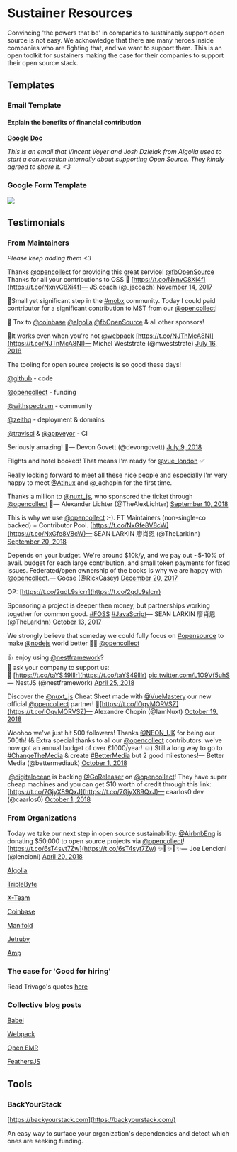 # Sustainer Resources

Convincing 'the powers that be' in companies to sustainably support open source is not easy. We acknowledge that there are many heroes inside companies who are fighting that, and we want to support them. This is an open toolkit for sustainers making the case for their companies to support their open source stack.

## Templates

### Email Template

#### Explain the benefits of financial contribution

[**Google Doc**](https://docs.google.com/document/d/1yViQ4Qq9aqRMfoApTxaHXtG7DDhTFmcfmAencw8ereU/edit?usp=sharing)

_This is an email that Vincent Voyer and Josh Dzielak from Algolia used to start a conversation internally about supporting Open Source. They kindly agreed to share it. <3_

### Google Form Template

![](../../.gitbook/assets/image\_2\_1\_vsbdbs.png)

## Testimonials

### From Maintainers

_Please keep adding them <3_

Thanks [@opencollect](https://twitter.com/opencollect?ref\_src=twsrc%5Etfw) for providing this great service! [@fbOpenSource](https://twitter.com/fbOpenSource?ref\_src=twsrc%5Etfw) Thanks for all your contributions to OSS 🙌 [https://t.co/NxnvC8Xi4f](https://t.co/NxnvC8Xi4f)— JS.coach (@\_jscoach) [November 14, 2017](https://twitter.com/\_jscoach/status/930429575867355136?ref\_src=twsrc%5Etfw)

💸Small yet significant step in the [#mobx](https://twitter.com/hashtag/mobx?src=hash\&ref\_src=twsrc%5Etfw) community. Today I could paid contributor for a significant contribution to MST from our [@opencollect](https://twitter.com/opencollect?ref\_src=twsrc%5Etfw)!

👏 Tnx to [@coinbase](https://twitter.com/coinbase?ref\_src=twsrc%5Etfw) [@algolia](https://twitter.com/algolia?ref\_src=twsrc%5Etfw) [@fbOpenSource](https://twitter.com/fbOpenSource?ref\_src=twsrc%5Etfw) & all other sponsors!

🎉It works even when you're not [@webpack](https://twitter.com/webpack?ref\_src=twsrc%5Etfw) [https://t.co/NJTnMcA8NI](https://t.co/NJTnMcA8NI)— Michel Weststrate (@mweststrate) [July 16, 2018](https://twitter.com/mweststrate/status/1018928640388730880?ref\_src=twsrc%5Etfw)

The tooling for open source projects is so good these days!

[@github](https://twitter.com/github?ref\_src=twsrc%5Etfw) - code

[@opencollect](https://twitter.com/opencollect?ref\_src=twsrc%5Etfw) - funding

[@withspectrum](https://twitter.com/withspectrum?ref\_src=twsrc%5Etfw) - community

[@zeithq](https://twitter.com/zeithq?ref\_src=twsrc%5Etfw) - deployment & domains

[@travisci](https://twitter.com/travisci?ref\_src=twsrc%5Etfw) & [@appveyor](https://twitter.com/appveyor?ref\_src=twsrc%5Etfw) - CI

Seriously amazing! 🙏— Devon Govett (@devongovett) [July 9, 2018](https://twitter.com/devongovett/status/1016415051190714368?ref\_src=twsrc%5Etfw)

Flights and hotel booked! That means I'm ready for [@vue\_london](https://twitter.com/vue\_london?ref\_src=twsrc%5Etfw) ✅

Really looking forward to meet all these nice people and especially I'm very happy to meet [@Atinux](https://twitter.com/Atinux?ref\_src=twsrc%5Etfw) and @\_achopin for the first time.

Thanks a million to [@nuxt\_js](https://twitter.com/nuxt\_js?ref\_src=twsrc%5Etfw), who sponsored the ticket through [@opencollect](https://twitter.com/opencollect?ref\_src=twsrc%5Etfw) 🙏— Alexander Lichter (@TheAlexLichter) [September 10, 2018](https://twitter.com/TheAlexLichter/status/1039213736962220032?ref\_src=twsrc%5Etfw)

This is why we use [@opencollect](https://twitter.com/opencollect?ref\_src=twsrc%5Etfw) :-). FT Maintainers (non-single-co backed) + Contributor Pool. [https://t.co/NxGfe8V8cW](https://t.co/NxGfe8V8cW)— SEAN LARKIN 廖肖恩 (@TheLarkInn) [September 20, 2018](https://twitter.com/TheLarkInn/status/1042906557149675520?ref\_src=twsrc%5Etfw)

Depends on your budget. We're around $10k/y, and we pay out \~5-10% of avail. budget for each large contribution, and small token payments for fixed issues. Federated/open ownership of the books is why we are happy with [@opencollect](https://twitter.com/opencollect?ref\_src=twsrc%5Etfw).— Goose (@RickCasey) [December 20, 2017](https://twitter.com/RickCasey/status/943381328329920512?ref\_src=twsrc%5Etfw)

OP: [https://t.co/2qdL9slcrr](https://t.co/2qdL9slcrr)

Sponsoring a project is deeper then money, but partnerships working together for common good. [#FOSS](https://twitter.com/hashtag/FOSS?src=hash\&ref\_src=twsrc%5Etfw) [#JavaScript](https://twitter.com/hashtag/JavaScript?src=hash\&ref\_src=twsrc%5Etfw)— SEAN LARKIN 廖肖恩 (@TheLarkInn) [October 13, 2017](https://twitter.com/TheLarkInn/status/918924376157777920?ref\_src=twsrc%5Etfw)

We strongly believe that someday we could fully focus on [#opensource](https://twitter.com/hashtag/opensource?src=hash\&ref\_src=twsrc%5Etfw) to make [@nodejs](https://twitter.com/nodejs?ref\_src=twsrc%5Etfw) world better 🚀🔥 [@opencollect](https://twitter.com/opencollect?ref\_src=twsrc%5Etfw)

👍 enjoy using [@nestframework](https://twitter.com/nestframework?ref\_src=twsrc%5Etfw)?\
🙌 ask your company to support us:\
🎁 [https://t.co/taYS49lllr](https://t.co/taYS49lllr) [pic.twitter.com/L1O9Vf5uhS](https://t.co/L1O9Vf5uhS)— NestJS (@nestframework) [April 25, 2018](https://twitter.com/nestframework/status/989207884700553221?ref\_src=twsrc%5Etfw)

Discover the [@nuxt\_js](https://twitter.com/nuxt\_js?ref\_src=twsrc%5Etfw) Cheat Sheet made with [@VueMastery](https://twitter.com/VueMastery?ref\_src=twsrc%5Etfw) our new official [@opencollect](https://twitter.com/opencollect?ref\_src=twsrc%5Etfw) partner! 🙌[https://t.co/IOqvMORVSZ](https://t.co/IOqvMORVSZ)— Alexandre Chopin (@IamNuxt) [October 19, 2018](https://twitter.com/IamNuxt/status/1053207932811333634?ref\_src=twsrc%5Etfw)

Woohoo we've just hit 500 followers! Thanks [@NEON\_UK](https://twitter.com/NEON\_UK?ref\_src=twsrc%5Etfw) for being our 500th! (& Extra special thanks to all our [@opencollect](https://twitter.com/opencollect?ref\_src=twsrc%5Etfw) contributors: we've now got an annual budget of over £1000/year! ☺️) Still a long way to go to [#ChangeTheMedia](https://twitter.com/hashtag/ChangeTheMedia?src=hash\&ref\_src=twsrc%5Etfw) & create [#BetterMedia](https://twitter.com/hashtag/BetterMedia?src=hash\&ref\_src=twsrc%5Etfw) but 2 good milestones!— Better Media (@bettermediauk) [October 1, 2018](https://twitter.com/bettermediauk/status/1046757512769351680?ref\_src=twsrc%5Etfw)

.[@digitalocean](https://twitter.com/digitalocean?ref\_src=twsrc%5Etfw) is backing [@GoReleaser](https://twitter.com/GoReleaser?ref\_src=twsrc%5Etfw) on [@opencollect](https://twitter.com/opencollect?ref\_src=twsrc%5Etfw)! They have super cheap machines and you can get $10 worth of credit through this link: [https://t.co/7GjyX89QxJ](https://t.co/7GjyX89QxJ)— caarlos0.dev (@caarlos0) [October 1, 2018](https://twitter.com/caarlos0/status/1046750313234018306?ref\_src=twsrc%5Etfw)

### From Organizations

Today we take our next step in open source sustainability: [@AirbnbEng](https://twitter.com/AirbnbEng?ref\_src=twsrc%5Etfw) is donating $50,000 to open source projects via [@opencollect](https://twitter.com/opencollect?ref\_src=twsrc%5Etfw)! [https://t.co/6sT4syt7Zw](https://t.co/6sT4syt7Zw) ✨🌟✨🌟✨— Joe Lencioni (@lencioni) [April 20, 2018](https://twitter.com/lencioni/status/987365254731476992?ref\_src=twsrc%5Etfw)

[Algolia](https://blog.algolia.com/supporting-open-source-projects/)

[TripleByte](https://triplebyte.com/blog/we-re-creating-a-new-source-of-revenue-open-source-software)

[X-Team](https://hackernoon.com/how-webpack-raised-15-000-in-3-months-and-the-future-of-open-source-cb2c9f68fffa)

[Coinbase](https://engineering.coinbase.com/coinbase-open-source-fund-may-june-update-9f6fef200b04)

[Manifold](https://blog.manifold.co/manifold-update-human-peter-ef15771feae0)

[Jetruby](https://expertise.jetruby.com/why-your-it-business-should-support-open-source-658c4b7e650d?gi=5ecf81bfc295)

[Amp](https://amphtml.wordpress.com/2018/01/05/supporting-open-source-sustainability/)

### The case for 'Good for hiring'

Read Trivago's quotes [here](https://medium.com/webpack/trivago-sponsors-webpack-for-second-year-bfe6ca2f0702)

### Collective blog posts

[Babel](https://babeljs.io/blog/2018/07/16/announcing-babels-new-partnership-with-trivago)

[Webpack](https://medium.com/webpack/trivago-sponsors-webpack-for-second-year-bfe6ca2f0702)

[Open EMR](https://www.open-emr.org/blog/accepting-donations-on-opencollective/)

[FeathersJS](https://blog.feathersjs.com/flying-into-2018-13bda623f089)

## Tools

### BackYourStack

[https://backyourstack.com](https://backyourstack.com/)

An easy way to surface your organization's dependencies and detect which ones are seeking funding.
